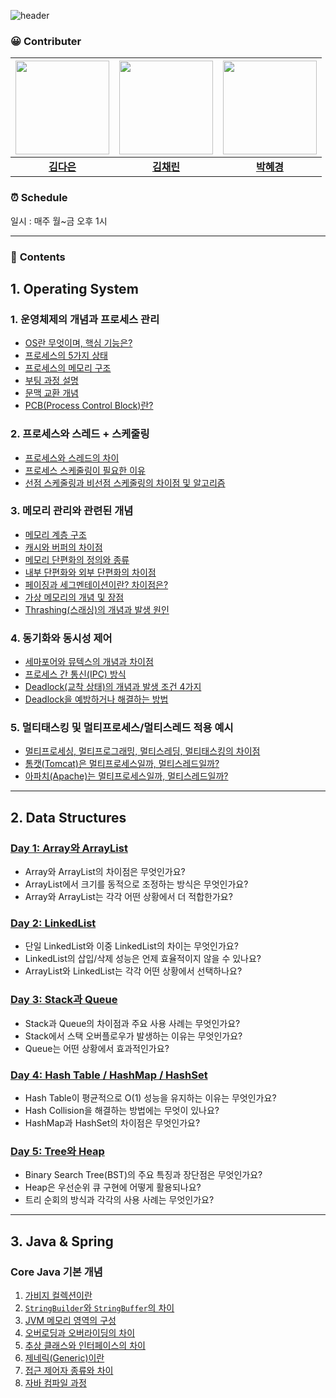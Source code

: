 ![header](https://capsule-render.vercel.app/api?type=waving&height=240&color=gradient&text=Inflearn%20CS%20Study&fontAlign=69&textBg=false&fontSize=50&fontAlignY=40)


### 😀 Contributer

|<img src="https://avatars.githubusercontent.com/abcdana" width="150" height="150"/>|<img src="https://avatars.githubusercontent.com/lin-chae" width="150" height="150"/>|<img src="https://avatars.githubusercontent.com/BakHyegyeong" width="150" height="150"/>
|:-:|:-:|:-:|
[**김다은**](https://github.com/abcdana)|[**김채린**](https://github.com/lin-chae)|[**박혜경**](https://github.com/BakHyegyeong)|


### ⏰ Schedule

일시 : 매주 월~금 오후 1시

--- 
### 📖 **Contents**

## 1. Operating System

### 1. 운영체제의 개념과 프로세스 관리
   - [OS란 무엇이며, 핵심 기능은?](https://github.com/inflearn-cs-study/cs/tree/main/Operating%20System/OS_01)
   - [프로세스의 5가지 상태](https://github.com/inflearn-cs-study/cs/tree/main/Operating%20System/OS_02)
   - [프로세스의 메모리 구조](https://github.com/inflearn-cs-study/cs/tree/main/Operating%20System/OS_02)
   - [부팅 과정 설명](https://github.com/inflearn-cs-study/cs/tree/main/Operating%20System/OS_03)
   - [문맥 교환 개념](https://github.com/inflearn-cs-study/cs/tree/main/Operating%20System/OS_04)
   - [PCB(Process Control Block)란?](https://github.com/inflearn-cs-study/cs/tree/main/Operating%20System/OS_03)

### 2. 프로세스와 스레드 + 스케줄링
   - [프로세스와 스레드의 차이](https://github.com/inflearn-cs-study/cs/tree/main/Operating%20System/OS_05)
   - [프로세스 스케줄링이 필요한 이유](https://github.com/inflearn-cs-study/cs/tree/main/Operating%20System/OS_06)
   - [선점 스케줄링과 비선점 스케줄링의 차이점 및 알고리즘](https://github.com/inflearn-cs-study/cs/tree/main/Operating%20System/OS_06)

### 3. 메모리 관리와 관련된 개념
   - [메모리 계층 구조](https://github.com/inflearn-cs-study/cs/tree/main/Operating%20System/OS_05)
   - [캐시와 버퍼의 차이점](https://github.com/inflearn-cs-study/cs/tree/main/Operating%20System/OS_05)
   - [메모리 단편화의 정의와 종류](https://github.com/inflearn-cs-study/cs/tree/main/Operating%20System/OS_07)
   - [내부 단편화와 외부 단편화의 차이점](https://github.com/inflearn-cs-study/cs/tree/main/Operating%20System/OS_07)
   - [페이징과 세그멘테이션이란? 차이점은?](https://github.com/inflearn-cs-study/cs/tree/main/Operating%20System/OS_07)
   - [가상 메모리의 개념 및 장점](https://github.com/inflearn-cs-study/cs/tree/main/Operating%20System/OS_08)
   - [Thrashing(스래싱)의 개념과 발생 원인](https://github.com/inflearn-cs-study/cs/tree/main/Operating%20System/OS_09)

### 4. 동기화와 동시성 제어
   - [세마포어와 뮤텍스의 개념과 차이점](https://github.com/inflearn-cs-study/cs/tree/main/Operating%20System/OS_10)
   - [프로세스 간 통신(IPC) 방식](https://github.com/inflearn-cs-study/cs/tree/main/Operating%20System/OS_10)
   - [Deadlock(교착 상태)의 개념과 발생 조건 4가지](https://github.com/inflearn-cs-study/cs/tree/main/Operating%20System/OS_11)
   - [Deadlock을 예방하거나 해결하는 방법](https://github.com/inflearn-cs-study/cs/tree/main/Operating%20System/OS_11)

### 5. 멀티태스킹 및 멀티프로세스/멀티스레드 적용 예시
   - [멀티프로세싱, 멀티프로그래밍, 멀티스레딩, 멀티태스킹의 차이점](https://github.com/inflearn-cs-study/cs/tree/main/Operating%20System/OS_12)
   - [톰캣(Tomcat)은 멀티프로세스일까, 멀티스레드일까?](https://github.com/inflearn-cs-study/cs/tree/main/Operating%20System/OS_13)
   - [아파치(Apache)는 멀티프로세스일까, 멀티스레드일까?](https://github.com/inflearn-cs-study/cs/tree/main/Operating%20System/OS_13)

---

## 2. Data Structures

### [Day 1: Array와 ArrayList](https://github.com/inflearn-cs-study/cs/tree/main/Data%20Structures/DS_01)
- Array와 ArrayList의 차이점은 무엇인가요?
- ArrayList에서 크기를 동적으로 조정하는 방식은 무엇인가요?
- Array와 ArrayList는 각각 어떤 상황에서 더 적합한가요?

### [Day 2: LinkedList](https://github.com/inflearn-cs-study/cs/tree/main/Data%20Structures/DS_02)
- 단일 LinkedList와 이중 LinkedList의 차이는 무엇인가요?
- LinkedList의 삽입/삭제 성능은 언제 효율적이지 않을 수 있나요?
- ArrayList와 LinkedList는 각각 어떤 상황에서 선택하나요?

### [Day 3: Stack과 Queue](https://github.com/inflearn-cs-study/cs/tree/main/Data%20Structures/DS_03)
- Stack과 Queue의 차이점과 주요 사용 사례는 무엇인가요?
- Stack에서 스택 오버플로우가 발생하는 이유는 무엇인가요?
- Queue는 어떤 상황에서 효과적인가요?

### [Day 4: Hash Table / HashMap / HashSet](https://github.com/inflearn-cs-study/cs/tree/main/Data%20Structures/DS_04)
- Hash Table이 평균적으로 O(1) 성능을 유지하는 이유는 무엇인가요?
- Hash Collision을 해결하는 방법에는 무엇이 있나요?
- HashMap과 HashSet의 차이점은 무엇인가요?

### [Day 5: Tree와 Heap](https://github.com/inflearn-cs-study/cs/tree/main/Data%20Structures/DS_05)
- Binary Search Tree(BST)의 주요 특징과 장단점은 무엇인가요?
- Heap은 우선순위 큐 구현에 어떻게 활용되나요?
- 트리 순회의 방식과 각각의 사용 사례는 무엇인가요?

---

## 3. Java & Spring

### Core Java 기본 개념
1. [가비지 컬렉션이란](https://github.com/inflearn-cs-study/cs/tree/main/Java_Spring/JS_01)
2. [`StringBuilder`와 `StringBuffer`의 차이](https://github.com/inflearn-cs-study/cs/tree/main/Java_Spring/JS_01)
3. [JVM 메모리 영역의 구성](https://github.com/inflearn-cs-study/cs/tree/main/Java_Spring/JS_02)
4. [오버로딩과 오버라이딩의 차이](https://github.com/inflearn-cs-study/cs/tree/main/Java_Spring/JS_03)
5. [추상 클래스와 인터페이스의 차이](https://github.com/inflearn-cs-study/cs/tree/main/Java_Spring/JS_03)
6. [제네릭(Generic)이란](https://github.com/inflearn-cs-study/cs/tree/main/Java_Spring/JS_04)
7. [접근 제어자 종류와 차이](https://github.com/inflearn-cs-study/cs/tree/main/Java_Spring/JS_05)
8. [자바 컴파일 과정](https://github.com/inflearn-cs-study/cs/tree/main/Java_Spring/JS_05)
